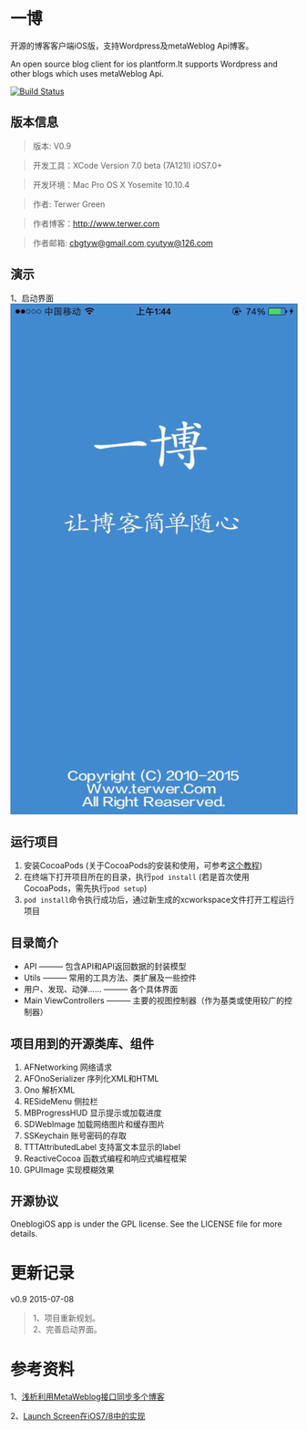 # 一博
开源的博客客户端iOS版，支持Wordpress及metaWeblog Api博客。

An open source blog client for ios plantform.It supports Wordpress and other blogs which uses metaWeblog Api.

[![Build Status](https://api.travis-ci.org/terwer/OneblogiOS.svg)](https://travis-ci.org/terwer/OneblogiOS)

版本信息
-------
>版本: V0.9

>开发工具：XCode Version 7.0 beta (7A121l) iOS7.0+

>开发环境：Mac Pro OS X Yosemite 10.10.4

>作者: Terwer Green

>作者博客：http://www.terwer.com

>作者邮箱: cbgtyw@gmail.com,cyutyw@126.com

演示
---
1、启动界面
　
![](1.png)

## 运行项目
1. 安装CocoaPods (关于CocoaPods的安装和使用，可参考[这个教程](http://blog.devtang.com/blog/2014/05/25/use-cocoapod-to-manage-ios-lib-dependency/))
2. 在终端下打开项目所在的目录，执行```pod install``` (若是首次使用CocoaPods，需先执行```pod setup```)
3. ```pod install```命令执行成功后，通过新生成的xcworkspace文件打开工程运行项目

## 目录简介
* API ——— 包含API和API返回数据的封装模型
* Utils ——— 常用的工具方法、类扩展及一些控件
* 用户、发现、动弹...... ——— 各个具体界面
* Main ViewControllers ——— 主要的视图控制器（作为基类或使用较广的控制器）

## 项目用到的开源类库、组件
1. AFNetworking                         网络请求
2. AFOnoSerializer                      序列化XML和HTML
3. Ono                                  解析XML
4. RESideMenu                           侧拉栏
5. MBProgressHUD                        显示提示或加载进度
6. SDWebImage                           加载网络图片和缓存图片
7. SSKeychain                           账号密码的存取
8. TTTAttributedLabel                   支持富文本显示的label
9. ReactiveCocoa                        函数式编程和响应式编程框架
10. GPUImage                            实现模糊效果


## 开源协议
OneblogiOS app is under the GPL license. See the LICENSE file for more details.

更新记录
======
v0.9 2015-07-08
>1、项目重新规划。  
>2、完善启动界面。

参考资料  
=======

1、[浅析利用MetaWeblog接口同步多个博客](http://developer.51cto.com/art/200907/135453.htm)

2、[Launch Screen在iOS7/8中的实现](http://blog.shiqichan.com/Launch-Screen-in-iOS-7-and-8/)
